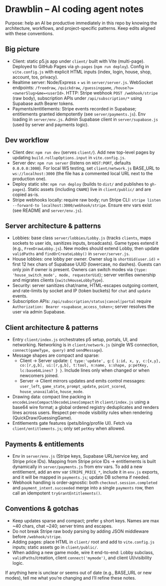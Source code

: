 # Drawblin – AI coding agent notes

Purpose: help an AI be productive immediately in this repo by knowing the architecture, workflows, and project-specific patterns. Keep edits aligned with these conventions.

## Big picture
- Client: static p5.js app under `client/` built with Vite (multi-page). Deployed to GitHub Pages via `gh-pages` (`npm run deploy`). Config in `vite.config.js` with explicit HTML inputs (index, login, house, shop, account, tos, privacy).
- Realtime server: Node/Express + `ws` in `server/server.js`. WebSocket endpoints: `/freedraw`, `/quickdraw`, `/guessinggame`, `/house?u=<ownerSlug>&me=<userId>`. HTTP: Stripe webhook `POST /webhook/stripe` (raw body), subscription APIs under `/api/subscription/*` using Supabase auth Bearer tokens.
- Payments/entitlements: Stripe events recorded in Supabase; entitlements granted idempotently (see `server/payments.js`). Env loading in `server/env.js`. Admin Supabase client in `server/supabase.js` (used by server and payments logic).

## Dev workflow
- Client dev: `npm run dev` (serves `client/`). Add new top-level pages by updating `build.rollupOptions.input` in `vite.config.js`.
- Server dev: `npm run server` (listens on `HOST:PORT`, defaults `0.0.0.0:3000`). For local WS testing, set `client/network.js` BASE_URL to `ws://localhost:3000` (the file has a commented local URL next to the production one).
- Deploy static site: `npm run deploy` (builds to `dist/` and publishes to `gh-pages`). Static assets (including `CNAME`) live in `client/public/` and are copied as-is.
- Stripe webhooks locally: require raw body; run Stripe CLI: `stripe listen --forward-to localhost:3000/webhook/stripe`. Ensure env vars exist (see README and `server/env.js`).

## Server architecture & patterns
- Lobbies: base class `server/lobbies/Lobby.js` (tracks `clients`, maps sockets to user ids, sanitizes inputs, broadcasts). Game types extend it (e.g., `FreeDrawLobby.js`). New modes should extend Lobby, then update `validPaths` and `findOrCreateLobby()` in `server/server.js`.
- House lobbies: one lobby per owner. Owner slug is `shortUid(user.id)` = first 12 hex chars of Supabase UUID (lowercase, no dashes). Guests can only join if owner is present. Owners can switch modes via `{type: 'house_switch_mode', mode, requesterUid}`; server verifies ownership and migrates clients (`switchHouseLobbyType`).
- Security: server sanitizes chat/name, HTML-escapes outgoing content, and rate-limits by socket and IP (token buckets) for `chat` and `update` events.
- Subscription APIs: `/api/subscription/status|cancel|portal` require `Authorization: Bearer <supabase_access_token>`; server resolves the user via admin Supabase.

## Client architecture & patterns
- Entry `client/index.js` orchestrates p5 setup, portals, UI, and networking. Networking is in `client/network.js` (single WS connection, `connect(gameType, query)` and `sendMessage`).
- Message shapes are compact and sparse:
  - Client → Server update: `{ type:'update', g:{ i:id, x, y, c:{x,y}, co:[r,g,b], ui:[r,g,b], t:tool, n:name, s:shape, p:petKey, lc:base64Lines? } }`. Include lines only when changed or when newcomers joined.
  - Server → Client mirrors updates and emits control messages: `user_left`, `game_state`, `prompt_update`, `point_scored`, `house_unavailable`, `house_mode`.
- Drawing data: compact line packing in `encodeLinesCompact`/`decodeLinesCompact` in `client/index.js` using a base64 wire format; a global ordered registry deduplicates and renders lines across users. Respect per-mode visibility rules when rendering (QuickDraw/GuessingGame).
- Entitlements gate features (pets/bling/profile UI). Fetch via `client/entitlements.js`; only set `petKey` when allowed.

## Payments & entitlements
- Env in `server/env.js` (Stripe keys, Supabase URL/service key, and Stripe price IDs). Mapping from Stripe price IDs → entitlements is built dynamically in `server/payments.js` from env vars. To add a new entitlement, add an env var `STRIPE_PRICE_*`, include it in `env.js` exports, and it will be mapped in `payments.js`; update DB schema if needed.
- Webhook handling is order-agnostic: both `checkout.session.completed` and `payment_intent.succeeded` merge into a single `payments` row, then call an idempotent `tryGrantEntitlements()`.

## Conventions & gotchas
- Keep updates sparse and compact; prefer `g` short keys. Names are max ~40 chars, chat ~240; server trims and escapes.
- Do not break Stripe raw body parsing by adding JSON middleware before `/webhook/stripe`.
- Adding pages: place HTML in `client/` root and add to `vite.config.js` inputs; static assets go in `client/public/`.
- When adding a new game mode, wire it end-to-end: Lobby subclass, `validPaths`/creation, client `connect('mymode')`, and client UI/visibility logic.

If anything here is unclear or seems out of date (e.g., BASE_URL or new modes), tell me what you’re changing and I’ll refine these notes.
